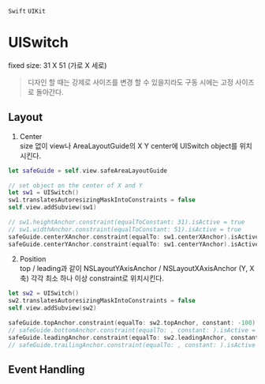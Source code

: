 `Swift` `UIKit`

# UISwitch

fixed size: 31 X 51 (가로 X 세로)
> 디자인 할 때는 강제로 사이즈를 변경 할 수 있을지라도 구동 시에는 고정 사이즈로 돌아간다.

## Layout

1. Center  
size 없이 view나 AreaLayoutGuide의 X Y center에 UISwitch object를 위치시킨다.
```swift
let safeGuide = self.view.safeAreaLayoutGuide
        
// set object on the center of X and Y
let sw1 = UISwitch()
sw1.translatesAutoresizingMaskIntoConstraints = false
self.view.addSubview(sw1)
        
// sw1.heightAnchor.constraint(equalToConstant: 31).isActive = true
// sw1.widthAnchor.constraint(equalToConstant: 51).isActive = true
safeGuide.centerXAnchor.constraint(equalTo: sw1.centerXAnchor).isActive = true
safeGuide.centerYAnchor.constraint(equalTo: sw1.centerYAnchor).isActive = true
```

2. Position  
top / leading과 같이 NSLayoutYAxisAnchor / NSLayoutXAxisAnchor (Y, X 축) 각각 최소 하나 이상 constraint로 위치시킨다.
```swift
let sw2 = UISwitch()
sw2.translatesAutoresizingMaskIntoConstraints = false
self.view.addSubview(sw2)
        
safeGuide.topAnchor.constraint(equalTo: sw2.topAnchor, constant: -100).isActive = true
// safeGuide.bottomAnchor.constraint(equalTo: , constant: ).isActive = true
safeGuide.leadingAnchor.constraint(equalTo: sw2.leadingAnchor, constant: (-375+51)/2).isActive = true
// safeGuide.trailingAnchor.constraint(equalTo: , constant: ).isActive = true
```

## Event Handling

